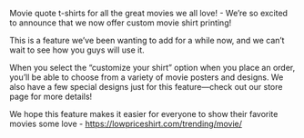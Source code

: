Movie quote t-shirts for all the great movies we all love! - We’re so excited to announce that we now offer custom movie shirt printing!

This is a feature we’ve been wanting to add for a while now, and we can’t wait to see how you guys will use it.

When you select the “customize your shirt” option when you place an order, you’ll be able to choose from a variety of movie posters and designs. We also have a few special designs just for this feature—check out our store page for more details!

We hope this feature makes it easier for everyone to show their favorite movies some love - https://lowpriceshirt.com/trending/movie/
